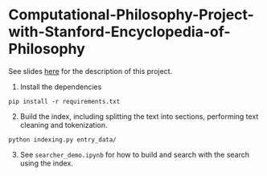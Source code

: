 # Computational-Philosophy-Project-with-Stanford-Encyclopedia-of-Philosophy

See slides [here](https://www.canva.com/design/DAF6F92Y0LE/NPHSsPbxfaxDvdPj4-KB1Q/view?utm_content=DAF6F92Y0LE&utm_campaign=designshare&utm_medium=link&utm_source=editor) for the description of this project.

1. Install the dependencies
```
pip install -r requirements.txt
```

2. Build the index, including splitting the text into sections, performing text cleaning and tokenization. 
```
python indexing.py entry_data/
```

3. See `searcher_demo.ipynb` for how to build and search with the search using the index. 
